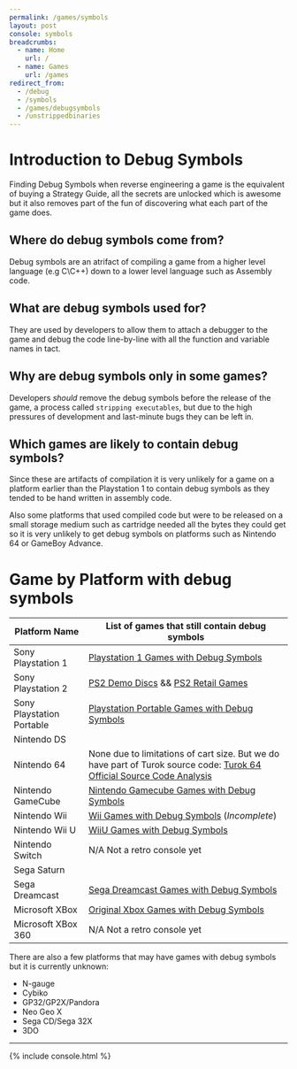 ```yaml
---
permalink: /games/symbols
layout: post
console: symbols
breadcrumbs:
  - name: Home
    url: /
  - name: Games
    url: /games
redirect_from:
  - /debug
  - /symbols
  - /games/debugsymbols
  - /unstrippedbinaries
---
```

<h1>Introduction to Debug Symbols</h1>
Finding Debug Symbols when reverse engineering a game is the equivalent of buying a Strategy Guide, all the secrets are unlocked which is awesome but it also removes part of the fun of discovering what each part of the game does.

## Where do debug symbols come from?
Debug symbols are an atrifact of compiling a game from a higher level language (e.g C\C++) down to a lower level language such as Assembly code.

## What are debug symbols used for?
They are used by developers to allow them to attach a debugger to the game and debug the code line-by-line with all the function and variable names in tact.

## Why are debug symbols only in some games?
Developers *should* remove the debug symbols before the release of the game, a process called `stripping executables`, but due to the high pressures of development and last-minute bugs they can be left in.

## Which games are likely to contain debug symbols?
Since these are artifacts of compilation it is very unlikely for a game on a platform earlier than the Playstation 1 to contain debug symbols as they tended to be hand written in assembly code.

Also some platforms that used compiled code but were to be released on a small storage medium such as cartridge needed all the bytes they could get so it is very unlikely to get debug symbols on platforms such as Nintendo 64 or GameBoy Advance.

# Game by Platform with debug symbols 

Platform Name | List of games that still contain debug symbols
---|---
Sony Playstation 1 | [Playstation 1 Games with Debug Symbols](https://www.retroreversing.com/ps1-debug-symbols)
Sony Playstation 2 | [PS2 Demo Discs](https://www.retroreversing.com/ps2-demos/) && [PS2 Retail Games](https://www.retroreversing.com/ps2-unstripped/)
Sony Playstation Portable | [Playstation Portable Games with Debug Symbols](https://www.retroreversing.com/psp-debug-symbols)
Nintendo DS |
Nintendo 64 | None due to limitations of cart size. But we do have part of Turok source code: [Turok 64 Official Source Code Analysis](https://www.retroreversing.com/turok64sourcecode)
Nintendo GameCube | [Nintendo Gamecube Games with Debug Symbols](https://www.retroreversing.com/gamecube-debug-symbols)
Nintendo Wii | [Wii Games with Debug Symbols](https://www.retroreversing.com/wii-debug-symbols/) (*Incomplete*)
Nintendo Wii U | [WiiU Games with Debug Symbols](https://www.retroreversing.com/wii-u-unstripped/)
Nintendo Switch | N/A Not a retro console yet
Sega Saturn |
Sega Dreamcast | [Sega Dreamcast Games with Debug Symbols](https://www.retroreversing.com/sega-dreamcast-game-debug-symbols)
Microsoft XBox | [Original Xbox Games with Debug Symbols](https://www.retroreversing.com/xbox-game-debug-symbols)
Microsoft XBox 360 | N/A Not a retro console yet


There are also a few platforms that may have games with debug symbols but it is currently unknown:
* N-gauge
* Cybiko
* GP32/GP2X/Pandora
* Neo Geo X
* Sega CD/Sega 32X
* 3DO

---

<div>
{% include console.html %}
</div>
